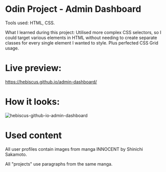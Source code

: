 # Odin Project - Admin Dashboard
Tools used: HTML, CSS.

What I learned during this project: Utilised more complex CSS selectors, so I could target various elements in HTML without needing to create separate classes for every single element I wanted to style. Plus perfected CSS Grid usage. 
# Live preview: 
https://hebiscus.github.io/admin-dashboard/
# How it looks:
![hebiscus-github-io-admin-dashboard](https://user-images.githubusercontent.com/107350293/194147097-73e1d52e-ba2c-44bb-830d-02ccc6f45080.png)
# Used content
All user profiles contain images from manga INNOCENT by Shinichi Sakamoto.

All "projects" use paragraphs from the same manga. 
